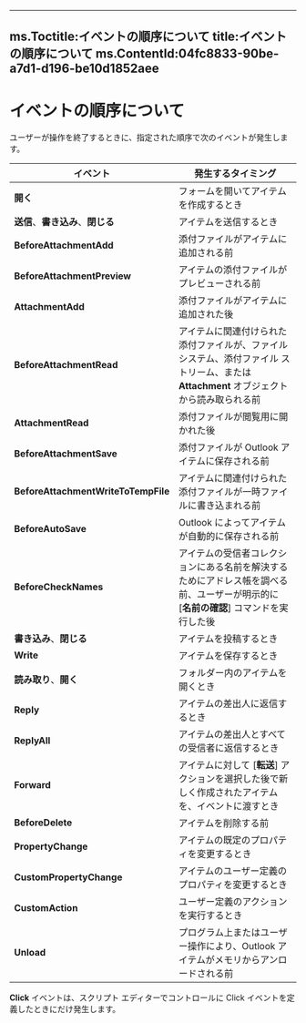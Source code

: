 

---
ms.Toctitle:イベントの順序について
title:イベントの順序について
ms.ContentId:04fc8833-90be-a7d1-d196-be10d1852aee
---
# イベントの順序について




ユーザーが操作を終了するときに、指定された順序で次のイベントが発生します。

|**イベント**|**発生するタイミング**|
|---|---|
|**開く**|フォームを開いてアイテムを作成するとき|
|**送信**、**書き込み**、**閉じる**|アイテムを送信するとき|
|**BeforeAttachmentAdd**|添付ファイルがアイテムに追加される前|
|**BeforeAttachmentPreview**|アイテムの添付ファイルがプレビューされる前|
|**AttachmentAdd**|添付ファイルがアイテムに追加された後|
|**BeforeAttachmentRead**|アイテムに関連付けられた添付ファイルが、ファイル システム、添付ファイル ストリーム、または **Attachment** オブジェクトから読み取られる前|
|**AttachmentRead**|添付ファイルが閲覧用に開かれた後|
|**BeforeAttachmentSave**|添付ファイルが Outlook アイテムに保存される前|
|**BeforeAttachmentWriteToTempFile**|アイテムに関連付けられた添付ファイルが一時ファイルに書き込まれる前|
|**BeforeAutoSave**|Outlook によってアイテムが自動的に保存される前|
|**BeforeCheckNames**|アイテムの受信者コレクションにある名前を解決するためにアドレス帳を調べる前、ユーザーが明示的に [**名前の確認**] コマンドを実行した後|
|**書き込み**、**閉じる**|アイテムを投稿するとき|
|**Write**|アイテムを保存するとき|
|**読み取り**、**開く**|フォルダー内のアイテムを開くとき|
|**Reply**|アイテムの差出人に返信するとき|
|**ReplyAll**|アイテムの差出人とすべての受信者に返信するとき|
|**Forward**|アイテムに対して [**転送**] アクションを選択した後で新しく作成されたアイテムを、イベントに渡すとき|
|**BeforeDelete**|アイテムを削除する前|
|**PropertyChange**|アイテムの既定のプロパティを変更するとき|
|**CustomPropertyChange**|アイテムのユーザー定義のプロパティを変更するとき|
|**CustomAction**|ユーザー定義のアクションを実行するとき|
|**Unload**|プログラム上またはユーザー操作により、Outlook アイテムがメモリからアンロードされる前|



**Click** イベントは、スクリプト エディターでコントロールに Click イベントを定義したときにだけ発生します。

